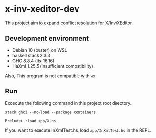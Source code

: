 # x-inv-xeditor-dev
This project aim to expand conflict resolution for X/Inv/XEditor.

## Development environment
* Debian 10 (buster) on WSL
* haskell stack 2.3.3
* GHC 8.8.4 (lts-16.16)
* HaXml 1.25.5 (insufficient compatibility)

Also, This program is not compatible with `wx`

## Run
Excecute the following command in this project root directory.

```
stack ghci --no-load --package containers

Prelude> :load app/X.hs
```
If you want to execute InXmlTest.hs, load `app/InXmlTest.hs` in the REPL.
